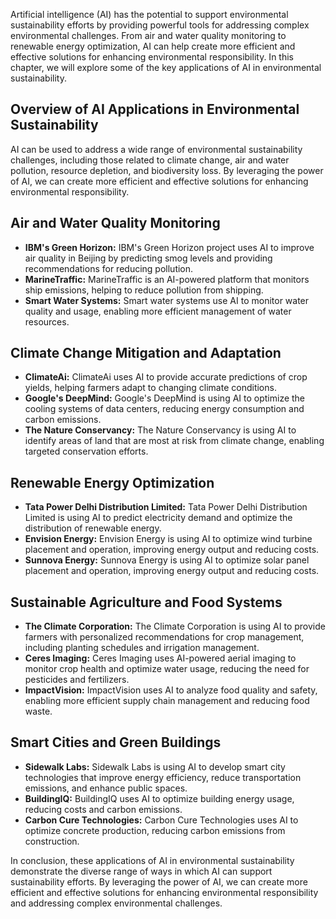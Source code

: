 
Artificial intelligence (AI) has the potential to support environmental sustainability efforts by providing powerful tools for addressing complex environmental challenges. From air and water quality monitoring to renewable energy optimization, AI can help create more efficient and effective solutions for enhancing environmental responsibility. In this chapter, we will explore some of the key applications of AI in environmental sustainability.

Overview of AI Applications in Environmental Sustainability
-----------------------------------------------------------

AI can be used to address a wide range of environmental sustainability challenges, including those related to climate change, air and water pollution, resource depletion, and biodiversity loss. By leveraging the power of AI, we can create more efficient and effective solutions for enhancing environmental responsibility.

Air and Water Quality Monitoring
--------------------------------

* **IBM's Green Horizon:** IBM's Green Horizon project uses AI to improve air quality in Beijing by predicting smog levels and providing recommendations for reducing pollution.
* **MarineTraffic:** MarineTraffic is an AI-powered platform that monitors ship emissions, helping to reduce pollution from shipping.
* **Smart Water Systems:** Smart water systems use AI to monitor water quality and usage, enabling more efficient management of water resources.

Climate Change Mitigation and Adaptation
----------------------------------------

* **ClimateAi:** ClimateAi uses AI to provide accurate predictions of crop yields, helping farmers adapt to changing climate conditions.
* **Google's DeepMind:** Google's DeepMind is using AI to optimize the cooling systems of data centers, reducing energy consumption and carbon emissions.
* **The Nature Conservancy:** The Nature Conservancy is using AI to identify areas of land that are most at risk from climate change, enabling targeted conservation efforts.

Renewable Energy Optimization
-----------------------------

* **Tata Power Delhi Distribution Limited:** Tata Power Delhi Distribution Limited is using AI to predict electricity demand and optimize the distribution of renewable energy.
* **Envision Energy:** Envision Energy is using AI to optimize wind turbine placement and operation, improving energy output and reducing costs.
* **Sunnova Energy:** Sunnova Energy is using AI to optimize solar panel placement and operation, improving energy output and reducing costs.

Sustainable Agriculture and Food Systems
----------------------------------------

* **The Climate Corporation:** The Climate Corporation is using AI to provide farmers with personalized recommendations for crop management, including planting schedules and irrigation management.
* **Ceres Imaging:** Ceres Imaging uses AI-powered aerial imaging to monitor crop health and optimize water usage, reducing the need for pesticides and fertilizers.
* **ImpactVision:** ImpactVision uses AI to analyze food quality and safety, enabling more efficient supply chain management and reducing food waste.

Smart Cities and Green Buildings
--------------------------------

* **Sidewalk Labs:** Sidewalk Labs is using AI to develop smart city technologies that improve energy efficiency, reduce transportation emissions, and enhance public spaces.
* **BuildingIQ:** BuildingIQ uses AI to optimize building energy usage, reducing costs and carbon emissions.
* **Carbon Cure Technologies:** Carbon Cure Technologies uses AI to optimize concrete production, reducing carbon emissions from construction.

In conclusion, these applications of AI in environmental sustainability demonstrate the diverse range of ways in which AI can support sustainability efforts. By leveraging the power of AI, we can create more efficient and effective solutions for enhancing environmental responsibility and addressing complex environmental challenges.
